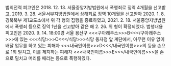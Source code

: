범죄전력
피고인은 2018. 12. 13. 서울중앙지방법원에서 폭행죄로 징역 4개월을 선고받고, 2019. 3. 28. 서울서부지방법원에서 상해죄로 징역 10개월을 선고받아 2020. 1. 8. 경북북부 제1교도소에서 위 각 형의 집행을 종료하였고, 2021. 2. 18. 서울중앙지방법원에서 폭행죄 등으로 징역 1년을 선고받아 같은 해 2. 26. 위 형이 확정되었다.
범행내용
피고인은 2020. 9. 14. 18:00경 서울 용산구 <<<구아래주소>>>B<<</구아래주소>>>에 있는 <<<식당>>>C<<</식당>>>식당 동자점 앞 계단에서, 아무런 이유 없이 배달 업무를 하고 있는 피해자 <<<내국인이름>>>D<<</내국인이름>>>의 등을 손으로 1회 밀치고, 이를 제지하는 피해자 <<<내국인이름>>>E<<</내국인이름>>>을 손으로 밀치고 머리를 때리는 등으로 폭행하였다.